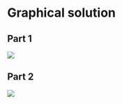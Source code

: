 # Graphical solution

## Part 1
![](https://github.com/aoc-ptctech/allinone2022/blob/main/ahenriet/day14/mygif-part1.gif?raw=true)

## Part 2
![](https://github.com/aoc-ptctech/allinone2022/blob/main/ahenriet/day14/mygif-part2.gif?raw=true)

